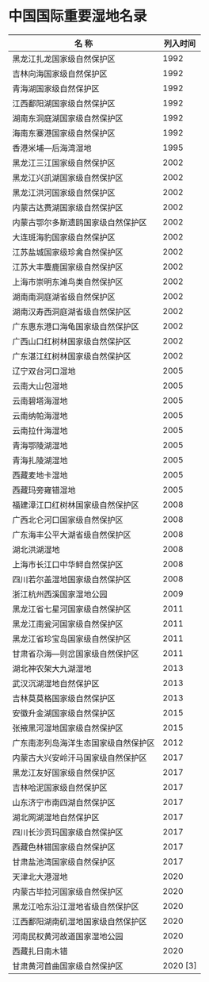 # 中国国际重要湿地名录  

|  名 称  |  列入时间  |  
| -------------------------------- | ---------- |  
| 黑龙江扎龙国家级自然保护区  | 1992  |  
| 吉林向海国家级自然保护区  | 1992  |  
| 青海湖国家级自然保护区  | 1992  |  
| 江西鄱阳湖国家级自然保护区  | 1992  |  
| 湖南东洞庭湖国家级自然保护区  | 1992  |  
| 海南东寨港国家级自然保护区  | 1992  |  
| 香港米埔—后海湾湿地  | 1995  |  
| 黑龙江三江国家级自然保护区  | 2002  |  
| 黑龙江兴凯湖国家级自然保护区  | 2002  |  
| 黑龙江洪河国家级自然保护区  | 2002  |  
| 内蒙古达赉湖国家级自然保护区  | 2002  |  
| 内蒙古鄂尔多斯遗鸥国家级自然保护区  | 2002  |  
| 大连斑海豹国家级自然保护区  | 2002  |  
| 江苏盐城国家级珍禽自然保护区  | 2002  |  
| 江苏大丰麋鹿国家级自然保护区  | 2002  |  
| 上海市崇明东滩鸟类自然保护区  | 2002  |  
| 湖南南洞庭湖省级自然保护区  | 2002  |  
| 湖南汉寿西洞庭湖省级自然保护区  | 2002  |  
| 广东惠东港口海龟国家级自然保护区  | 2002  |  
| 广西山口红树林国家级自然保护区  | 2002  |  
| 广东湛江红树林国家级自然保护区  | 2002  |  
| 辽宁双台河口湿地  | 2005  |  
| 云南大山包湿地  | 2005  |  
| 云南碧塔海湿地  | 2005  |  
| 云南纳帕海湿地  | 2005  |  
| 云南拉什海湿地  | 2005  |  
| 青海鄂陵湖湿地  | 2005  |  
| 青海扎陵湖湿地  | 2005  |  
| 西藏麦地卡湿地  | 2005  |  
| 西藏玛旁雍错湿地  | 2005  |  
| 福建漳江口红树林国家级自然保护区  | 2008  |  
| 广西北仑河口国家级自然保护区  | 2008  |  
| 广东海丰公平大湖省级自然保护区  | 2008  |  
| 湖北洪湖湿地  | 2008  |  
| 上海市长江口中华鲟自然保护区  | 2008  |  
| 四川若尔盖湿地国家级自然保护区  | 2008  |  
| 浙江杭州西溪国家湿地公园  | 2009  |  
| 黑龙江省七星河国家级自然保护区  | 2011  |  
| 黑龙江南瓮河国家级自然保护区  | 2011  |  
| 黑龙江省珍宝岛国家级自然保护区  | 2011  |  
| 甘肃省尕海—则岔国家级自然保护区  | 2011  |  
| 湖北神农架大九湖湿地  | 2013  |  
| 武汉沉湖湿地自然保护区  | 2013  |  
| 吉林莫莫格国家级自然保护区  | 2013  |  
| 安徽升金湖国家级自然保护区  | 2015  |  
| 张掖黑河湿地国家级自然保护区  | 2015  |  
| 广东南澎列岛海洋生态国家级自然保护区 | 2012  |  
| 内蒙古大兴安岭汗马国家级自然保护区  | 2017  |  
| 黑龙江友好国家级自然保护区  | 2017  |  
| 吉林哈泥国家级自然保护区  | 2017  |  
| 山东济宁市南四湖自然保护区  | 2017  |  
| 湖北网湖湿地自然保护区  | 2017  |  
| 四川长沙贡玛国家级自然保护区  | 2017  |  
| 西藏色林错国家级自然保护区  | 2017  |  
| 甘肃盐池湾国家级自然保护区  | 2017  |  
| 天津北大港湿地  | 2020  |  
| 内蒙古毕拉河国家级自然保护区  | 2020  |  
| 黑龙江哈东沿江湿地省级自然保护区  | 2020  |  
| 江西鄱阳湖南矶湿地国家级自然保护区  | 2020  |  
| 河南民权黄河故道国家湿地公园  | 2020  |  
| 西藏扎日南木错  | 2020  |  
| 甘肃黄河首曲国家级自然保护区  | 2020 \[3\] |  
